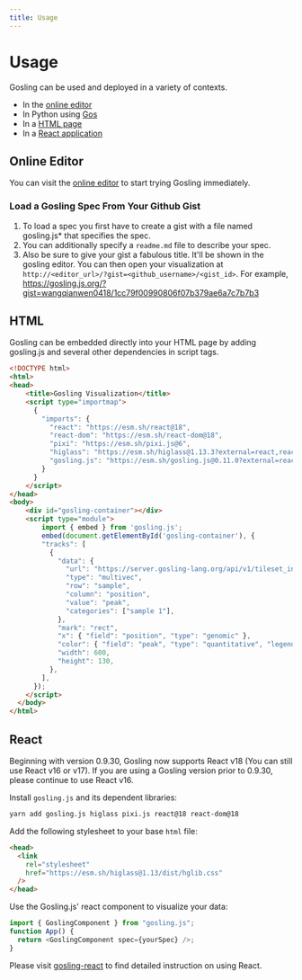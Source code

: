 ```yaml
---
title: Usage
---
```


# Usage

Gosling can be used and deployed in a variety of contexts.

- In the [online editor](#online-editor)
- In Python using [Gos](https://gosling-lang.github.io/gos/)
- In a [HTML page](#html)
- In a [React application](#react)

## Online Editor

You can visit the [online editor](https://gosling.js.org) to start trying Gosling immediately.

### Load a Gosling Spec From Your Github Gist

1. To load a spec you first have to create a gist with a file named gosling.js\* that specifies the spec.
1. You can additionally specify a `readme.md` file to describe your spec.
1. Also be sure to give your gist a fabulous title. It'll be shown in the gosling editor.
   You can then open your visualization at `http://<editor_url>/?gist=<github_username>/<gist_id>`.
   <!-- For example, https://gosling.js.org/?gist=flekschas/e6e388332814886d4d714efd0e88093b -->
   For example, https://gosling.js.org/?gist=wangqianwen0418/1cc79f00990806f07b379ae6a7c7b7b3

## HTML

Gosling can be embedded directly into your HTML page by adding gosling.js and several other dependencies in script tags.

```html
<!DOCTYPE html>
<html>
<head>
    <title>Gosling Visualization</title>
    <script type="importmap">
      {
        "imports": {
          "react": "https://esm.sh/react@18",
          "react-dom": "https://esm.sh/react-dom@18",
          "pixi": "https://esm.sh/pixi.js@6",
          "higlass": "https://esm.sh/higlass@1.13.3?external=react,react-dom,pixi",
          "gosling.js": "https://esm.sh/gosling.js@0.11.0?external=react,react-dom,pixi,higlass"
        }
      }
    </script>
</head>
<body>
    <div id="gosling-container"></div>
    <script type="module">
        import { embed } from 'gosling.js';
        embed(document.getElementById('gosling-container'), {
        "tracks": [
          {
            "data": {
              "url": "https://server.gosling-lang.org/api/v1/tileset_info/?d=cistrome-multivec",
              "type": "multivec",
              "row": "sample",
              "column": "position",
              "value": "peak",
              "categories": ["sample 1"],
            },
            "mark": "rect",
            "x": { "field": "position", "type": "genomic" },
            "color": { "field": "peak", "type": "quantitative", "legend": true },
            "width": 600,
            "height": 130,
          },
        ],
      });
    </script>
  </body>
</html>
```

## React

Beginning with version 0.9.30, Gosling now supports React v18 (You can still use React v16 or v17).
If you are using a Gosling version prior to 0.9.30, please continue to use React v16.

Install `gosling.js` and its dependent libraries:

```sh
yarn add gosling.js higlass pixi.js react@18 react-dom@18
```

Add the following stylesheet to your base `html` file:

```html
<head>
  <link
    rel="stylesheet"
    href="https://esm.sh/higlass@1.13/dist/hglib.css"
  />
</head>
```

Use the Gosling.js' react component to visualize your data:

```js
import { GoslingComponent } from "gosling.js";
function App() {
  return <GoslingComponent spec={yourSpec} />;
}
```

Please visit [gosling-react](https://github.com/gosling-lang/gosling-react) to find detailed instruction on using React.
